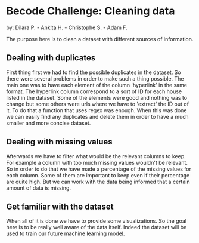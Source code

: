 # Becode Challenge: Cleaning data
by: Dilara P. - Ankita H. - Christophe S. - Adam F.

The purpose here is to clean a dataset with different sources of information.

## Dealing with duplicates
First thing first we had to find the possible duplicates in the dataset.
So there were several problems in order to make such a thing possible. The main one was to have each element of the column 'hyperlink' in the same format. 
The hyperlink column correspond to a sort of ID for each house listed in the dataset. Some of the elements were good and nothing was to change but some others were urls where we have to 'extract' the ID out of it. To do that a function that uses regex was enough. 
When this was done we can easily find any duplicates and delete them in order to have a much smaller and more concise dataset.


## Dealing with missing values
Afterwards we have to filter what would be the relevant columns to keep. 
For example a column with too much missing values wouldn't be relevant.
So in order to do that we have made a percentage of the missing values for each column. 
Some of them are important to keep even if their percentage are quite high. But we can work with the data being informed that a certain amount of data is missing.


## Get familiar with the dataset
When all of it is done we have to provide some visualizations.
So the goal here is to be really well aware of the data itself. Indeed the dataset will be used to train our future machine learning model. 





